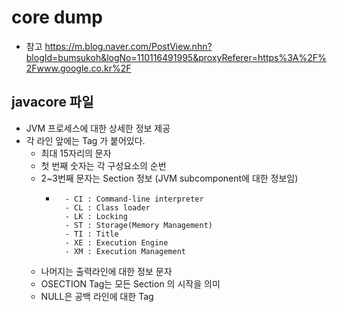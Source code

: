 # core dump
- 참고 https://m.blog.naver.com/PostView.nhn?blogId=bumsukoh&logNo=110116491995&proxyReferer=https%3A%2F%2Fwww.google.co.kr%2F

## javacore 파일
- JVM 프로세스에 대한 상세한 정보 제공
- 각 라인 앞에는 Tag 가 붙어있다.
    - 최대 15자리의 문자
    - 첫 번째 숫자는 각 구성요소의 순번
    - 2~3번째 문자는 Section 정보 (JVM subcomponent에 대한 정보임)
        - ```
            - CI : Command-line interpreter
            - CL : Class loader
            - LK : Locking
            - ST : Storage(Memory Management)
            - TI : Title
            - XE : Execution Engine
            - XM : Execution Management
    - 나머지는 출력라인에 대한 정보 문자
    - OSECTION Tag는 모든 Section 의 시작을 의미
    - NULL은 공백 라인에 대한 Tag

